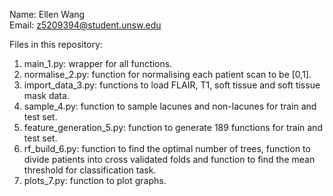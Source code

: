 Name: Ellen Wang <br />
Email: z5209394@student.unsw.edu <br />

Files in this repository: <br />
1. main_1.py: wrapper for all functions. <br />
2. normalise_2.py: function for normalising each patient scan to be [0,1]. <br />
3. import_data_3.py: functions to load FLAIR, T1, soft tissue and soft tissue mask data. <br />
4. sample_4.py: function to sample lacunes and non-lacunes for train and test set. <br />
5. feature_generation_5.py: function to generate 189 functions for train and test set. <br />
6. rf_build_6.py: function to find the optimal number of trees, function to divide patients into cross validated folds and function to find the mean threshold for classification task. <br />
7. plots_7.py: function to plot graphs. <br />
